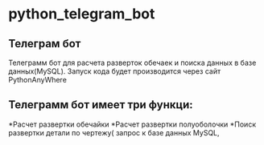 # python_telegram_bot
## Телеграм бот
Телеграмм бот для расчета разверток обечаек и поиска данных в базе данных(MySQL). 
Запуск кода будет производится через сайт PythonAnyWhere
## Телеграмм бот имеет три функци:
*Расчет развертки обечайки
*Расчет развертки полуоболочки
*Поиск развертки детали по чертежу( запрос к базе данных MySQL, 
